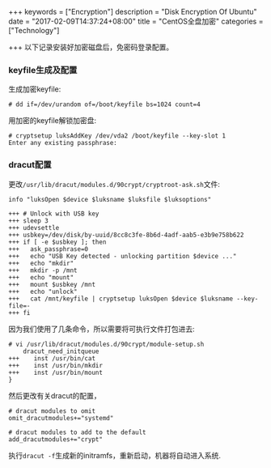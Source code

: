 +++
keywords = ["Encryption"]
description = "Disk Encryption Of Ubuntu"
date = "2017-02-09T14:37:24+08:00"
title = "CentOS全盘加密"
categories = ["Technology"]

+++
以下记录安装好加密磁盘后，免密码登录配置。    

### keyfile生成及配置
生成加密keyfile:    

```
# dd if=/dev/urandom of=/boot/keyfile bs=1024 count=4
```
用加密的keyfile解锁加密盘:    

```
# cryptsetup luksAddKey /dev/vda2 /boot/keyfile --key-slot 1
Enter any existing passphrase: 
```
### dracut配置
更改`/usr/lib/dracut/modules.d/90crypt/cryptroot-ask.sh`文件:    

```
info "luksOpen $device $luksname $luksfile $luksoptions"

+++ # Unlock with USB key
+++ sleep 3
+++ udevsettle
+++ usbkey=/dev/disk/by-uuid/8cc8c3fe-8b6d-4adf-aab5-e3b9e758b622
+++ if [ -e $usbkey ]; then
+++   ask_passphrase=0
+++   echo "USB Key detected - unlocking partition $device ..."
+++   echo "mkdir"
+++   mkdir -p /mnt
+++   echo "mount"
+++   mount $usbkey /mnt
+++   echo "unlock"
+++   cat /mnt/keyfile | cryptsetup luksOpen $device $luksname --key-file=-
+++ fi
```

因为我们使用了几条命令，所以需要将可执行文件打包进去:    

```
# vi /usr/lib/dracut/modules.d/90crypt/module-setup.sh
    dracut_need_initqueue
+++    inst /usr/bin/cat
+++    inst /usr/bin/mkdir
+++    inst /usr/bin/mount
}
```

然后更改有关dracut的配置，  

```
# dracut modules to omit
omit_dracutmodules+="systemd"

# dracut modules to add to the default
add_dracutmodules+="crypt"
```
执行`dracut -f`生成新的initramfs，重新启动，机器将自动进入系统.    
